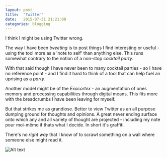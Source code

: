 ```yaml
---
layout: post
title:  "Twitter"
date:   2015-07-31 21:21:00
categories: blogging
---
```


I think I might be using Twitter wrong.

The way I have been *tweeting* is to post things I find interesting or useful - using the tool more as a 'note to self' than anything else. This runs somewhat contrary to the notion of a non-stop *cocktail party*. 

With that said though I have never been to many cocktail parties - so I have no reference point - and I find it hard to think of a tool that can help fuel an uprising as a *party*.

Another model might be of the *Exocortex* - an augmentation of ones memory and processing capabilities through digital means. This fits more with the breadcrumbs I have been leaving for myself. 

But that strikes me as grandiose. Better to view Twitter as an all purpose dumping ground for thoughts and opinions. A great never ending surface onto which any and all variety of thought are projected - including my note pour moi-même if thats what I decide. In short it's graffiti. 

There's no *right way* that I know of to scrawl something on a wall where someone else might read it. 

![Alt text][abbey]

[abbey]: https://upload.wikimedia.org/wikipedia/commons/3/34/Abbey_Sign_2004.jpg